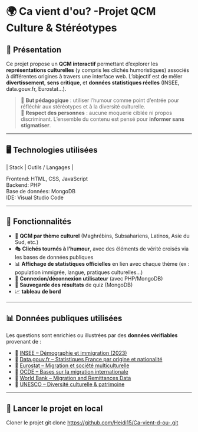 # 🌍 Ca vient d'ou? -Projet QCM Culture & Stéréotypes 

## 🧾 Présentation

Ce projet propose un **QCM interactif** permettant d’explorer les **représentations culturelles** (y compris les clichés humoristiques) associés à différentes origines à travers une interface web. L’objectif est de mêler **divertissement**, **sens critique**, et **données statistiques réelles** (INSEE, data.gouv.fr, Eurostat…).

> 🎯 **But pédagogique** : utiliser l’humour comme point d’entrée pour réfléchir aux stéréotypes et à la diversité culturelle.  
> 🔐 **Respect des personnes** : aucune moquerie ciblée ni propos discriminant. L’ensemble du contenu est pensé pour **informer sans stigmatiser**.

---

## 🖥️ Technologies utilisées

| Stack                | Outils / Langages         |

 Frontend:           HTML, CSS, JavaScript     
 Backend:                              PHP                       
 Base de données:                  MongoDB               
 IDE:                   Visual Studio Code        

---

## 📁 Fonctionnalités

- 🔎 **QCM par thème culturel** (Maghrébins, Subsahariens, Latinos, Asie du Sud, etc.)
- 🎭 **Clichés tournés à l’humour**, avec des éléments de vérité croisés via les bases de données publiques
- 📊 **Affichage de statistiques officielles** en lien avec chaque thème (ex : population immigrée, langue, pratiques culturelles…)
- 🔄 **Connexion/déconnexion utilisateur** (avec PHP/MongoDB)
- 💾 **Sauvegarde des résultats** de quiz (MongoDB)
- 📈 **tableau de bord** 

---

## 📊 Données publiques utilisées

Les questions sont enrichies ou illustrées par des **données vérifiables** provenant de :

- 📌 [INSEE – Démographie et immigration (2023)](https://www.insee.fr/fr/statistiques/8242329)
- 📌 [Data.gouv.fr – Statistiques France par origine et nationalité](https://www.data.gouv.fr/fr/datasets/)
- 📌 [Eurostat – Migration et société multiculturelle](https://ec.europa.eu/eurostat)
- 📌 [OCDE – Bases sur la migration internationale](https://www.oecd.org/migration/)
- 📌 [World Bank – Migration and Remittances Data](https://datatopics.worldbank.org/migration/)
- 📌 [UNESCO – Diversité culturelle & patrimoine](https://ich.unesco.org/)

---
## 🚀 Lancer le projet en local
Cloner le projet git clone https://github.com/Heidi15/Ca-vient-d-ou-.git

